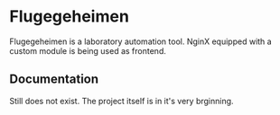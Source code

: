 # Flugegeheimen

Flugegeheimen is a laboratory automation tool. NginX equipped with a custom module is being used as frontend. 

## Documentation

Still does not exist. The project itself is in it's very brginning.
